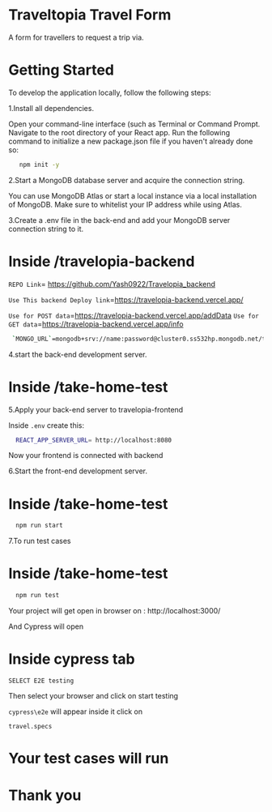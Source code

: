 # Traveltopia Travel Form

A form for travellers to request a trip via.

# Getting Started

To develop the application locally, follow the following steps:

1.Install all dependencies.

Open your command-line interface (such as Terminal or Command Prompt.
Navigate to the root directory of your React app.
Run the following command to initialize a new package.json file if you haven't already done so:

```bash
   npm init -y
```


2.Start a MongoDB database server and acquire the connection string.

You can use MongoDB Atlas or start a local instance via a local installation of MongoDB. Make sure to whitelist your IP address while using Atlas.

3.Create a .env file in the back-end and add your MongoDB server connection string to it.

# Inside /travelopia-backend

`REPO Link`= https://github.com/Yash0922/Travelopia_backend

`Use This backend Deploy link`=https://travelopia-backend.vercel.app/


`Use for POST data`=https://travelopia-backend.vercel.app/addData
`Use for GET data`=https://travelopia-backend.vercel.app/info

```bash
 `MONGO_URL`=mongodb+srv://name:password@cluster0.ss532hp.mongodb.net/travelopiaData?appName=mongosh+1.8.0
```
4.start the back-end development server.


# Inside /take-home-test

5.Apply your back-end server to travelopia-frontend

Inside `.env` create this:

```bash
  REACT_APP_SERVER_URL= http://localhost:8080
```




Now your frontend is connected with backend

6.Start the front-end development server.

# Inside /take-home-test

```bash
  npm run start
```



7.To run test cases
# Inside /take-home-test

```bash
  npm run test
```


Your project will get open in browser on : http://localhost:3000/

And Cypress will open 

# Inside cypress tab

`SELECT E2E testing`

Then select your browser and click on start testing 

`cypress\e2e` will appear inside it click on

`travel.specs`

# Your test cases will run




# Thank you

